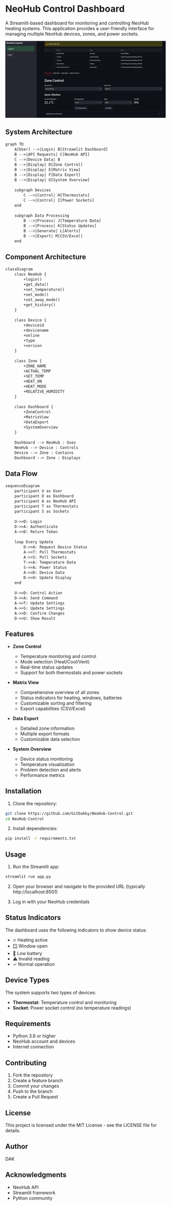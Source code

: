 # NeoHub Control Dashboard

A Streamlit-based dashboard for monitoring and controlling NeoHub heating systems. This application provides a user-friendly interface for managing multiple NeoHub devices, zones, and power sockets.

![alt text](image.png)

## System Architecture

```mermaid
graph TD
    A[User] -->|Login| B[Streamlit Dashboard]
    B -->|API Requests| C[NeoHub API]
    C -->|Device Data| B
    B -->|Display| D[Zone Control]
    B -->|Display| E[Matrix View]
    B -->|Display| F[Data Export]
    B -->|Display| G[System Overview]
    
    subgraph Devices
        C -->|Control| H[Thermostats]
        C -->|Control| I[Power Sockets]
    end
    
    subgraph Data Processing
        B -->|Process| J[Temperature Data]
        B -->|Process| K[Status Updates]
        B -->|Generate| L[Alerts]
        B -->|Export| M[CSV/Excel]
    end
```

## Component Architecture

```mermaid
classDiagram
    class NeoHub {
        +login()
        +get_data()
        +set_temperature()
        +set_mode()
        +set_away_mode()
        +get_history()
    }
    
    class Device {
        +deviceid
        +devicename
        +online
        +type
        +version
    }
    
    class Zone {
        +ZONE_NAME
        +ACTUAL_TEMP
        +SET_TEMP
        +HEAT_ON
        +HEAT_MODE
        +RELATIVE_HUMIDITY
    }
    
    class Dashboard {
        +ZoneControl
        +MatrixView
        +DataExport
        +SystemOverview
    }

    Dashboard --> NeoHub : Uses
    NeoHub --> Device : Controls
    Device --> Zone : Contains
    Dashboard --> Zone : Displays
```

## Data Flow

```mermaid
sequenceDiagram
    participant U as User
    participant D as Dashboard
    participant A as NeoHub API
    participant T as Thermostats
    participant S as Sockets

    U->>D: Login
    D->>A: Authenticate
    A->>D: Return Token
    
    loop Every Update
        D->>A: Request Device Status
        A->>T: Poll Thermostats
        A->>S: Poll Sockets
        T->>A: Temperature Data
        S->>A: Power Status
        A->>D: Device Data
        D->>U: Update Display
    end

    U->>D: Control Action
    D->>A: Send Command
    A->>T: Update Settings
    A->>S: Update Settings
    A->>D: Confirm Changes
    D->>U: Show Result
```

## Features

- **Zone Control**
  - Temperature monitoring and control
  - Mode selection (Heat/Cool/Vent)
  - Real-time status updates
  - Support for both thermostats and power sockets

- **Matrix View**
  - Comprehensive overview of all zones
  - Status indicators for heating, windows, batteries
  - Customizable sorting and filtering
  - Export capabilities (CSV/Excel)

- **Data Export**
  - Detailed zone information
  - Multiple export formats
  - Customizable data selection

- **System Overview**
  - Device status monitoring
  - Temperature visualization
  - Problem detection and alerts
  - Performance metrics

## Installation

1. Clone the repository:
```bash
git clone https://github.com/GitDakky/NeoHub-Control.git
cd NeoHub-Control
```

2. Install dependencies:
```bash
pip install -r requirements.txt
```

## Usage

1. Run the Streamlit app:
```bash
streamlit run app.py
```

2. Open your browser and navigate to the provided URL (typically http://localhost:8501)

3. Log in with your NeoHub credentials

## Status Indicators

The dashboard uses the following indicators to show device status:

- 🔥 Heating active
- 🪟 Window open
- 🔋 Low battery
- ⚠️ Invalid reading
- ✓ Normal operation

## Device Types

The system supports two types of devices:

- **Thermostat**: Temperature control and monitoring
- **Socket**: Power socket control (no temperature readings)

## Requirements

- Python 3.8 or higher
- NeoHub account and devices
- Internet connection

## Contributing

1. Fork the repository
2. Create a feature branch
3. Commit your changes
4. Push to the branch
5. Create a Pull Request

## License

This project is licensed under the MIT License - see the LICENSE file for details.

## Author

DAK

## Acknowledgments

- NeoHub API
- Streamlit framework
- Python community
